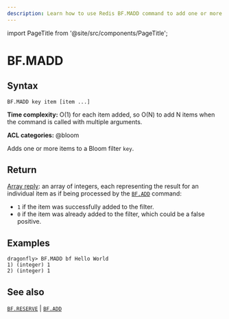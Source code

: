 ```yaml
---
description: Learn how to use Redis BF.MADD command to add one or more items to the Bloom filter.
---
```

import PageTitle from '@site/src/components/PageTitle';

# BF.MADD

<PageTitle title="Redis BF.MADD Command (Documentation) | Dragonfly" />

## Syntax

    BF.MADD key item [item ...]

**Time complexity:** O(1) for each item added, so O(N) to add N items when the command is called with multiple arguments.

**ACL categories:** @bloom

Adds one or more items to a Bloom filter `key`.

## Return

[Array reply](https://redis.io/docs/reference/protocol-spec/#arrays):
an array of integers, each representing the result for an individual item as if being processed by the [`BF.ADD`](./bf.add.md) command:

- `1` if the item was successfully added to the filter.
- `0` if the item was already added to the filter, which could be a false positive.

## Examples

```shell
dragonfly> BF.MADD bf Hello World
1) (integer) 1
2) (integer) 1
```

## See also

[`BF.RESERVE`](./bf.reserve.md) | [`BF.ADD`](./bf.add.md)
